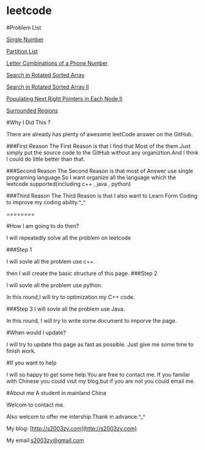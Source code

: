 leetcode
========
#Problem List 

[Single Number](https://github.com/s2003zy/leetcode/blob/master/doc/SingleNumber.md)

[Partition
List](https://github.com/s2003zy/leetcode/blob/master/doc/PartitionList.md)

[Letter Combinations of a Phone Number](https://github.com/s2003zy/leetcode/blob/master/doc/LetterCombinationsOfaPhoneNumber.md)

[Search in Rotated Sorted
Array](https://github.com/s2003zy/leetcode/blob/master/doc/SearchInRotatedSortedArray.md)

[Search in Rotated Sorted Array II](https://github.com/s2003zy/leetcode/blob/master/doc/SearchInRotatedSortedArrayII.md)

[Populating Next Right Pointers in Each Node II ](https://github.com/s2003zy/leetcode/blob/master/doc/PopulatingNextRightPointersInEachNodeII.md)

[Surrounded
Regions](https://github.com/s2003zy/leetcode/blob/master/doc/SurroundedRegions.md)

#Why I Did This ?

There are already has plenty of awesome leetCode answer on the GitHub.

###First Reason
The First Reason is that I find that Most of the them.Just simply put the source code to the GitHub
without any organiztion.And I think I could do little better than that.

###Second Reason
The Second Reason is that most of Answer use single programing
language.So I want organize all the language which the leetcode
supported(including c++ , java , python) 

###Third Reason
The Third Reason is that I also want to Learn Form Coding to improve my
coding ability.^_^

========

#How I am going to do then?

I will repeatedly solve all the problem on leetcode

###Step 1

I will sovle all the problem use c++.

then I will create the basic structure of this page.
###Step 2

I will sovle all the problem use python.

In this round,I will try to optimization my C++ code.

###Step 3 
I will sovle all the problem use Java.

In this round, I will try to write some document to imporve the page.


#When would I update?

I will try to update this page as fast as possible.
Just give me some time to finish work.

#If you want to help

I will so happy to get some help.You are free to contact me.
If you familar with Chinese you could visit my blog,but if you are not
you could email me.

#About me
A student in mainland China

Welcom to contact me.

Also welcom to offer me intership.Thank in advance.^_^ 

My blog: [http://s2003zy.com](http://s2003zy.com)

My email:[s2003zy@gmail.com](mailto:s2003zy.com)


 

